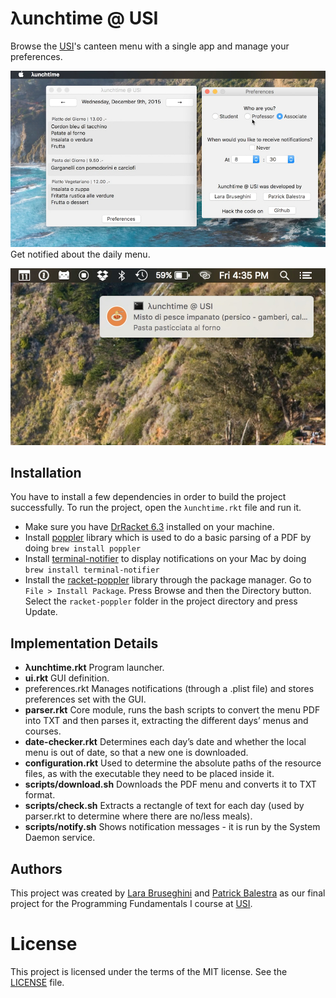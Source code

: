 # λunchtime @ USI

Browse the [USI](http://www.inf.usi.ch)'s canteen menu with a single app and manage your preferences.

![](images/screenshot1.jpg)
Get notified about the daily menu.

![](images/screenshot2.jpg)
## Installation
You have to install a few dependencies in order to build the project successfully. To run the project, open the `λunchtime.rkt` file and run it.

* Make sure you have [DrRacket 6.3](http://racket-lang.org) installed on your machine.
* Install [poppler](http://poppler.freedesktop.org) library which is used to do a basic parsing of a PDF by doing `brew install poppler`
* Install [terminal-notifier](https://github.com/julienXX/terminal-notifier) to display notifications on your Mac by doing `brew install terminal-notifier`
* Install the [racket-poppler](https://github.com/soegaard/racket-poppler) library through the package manager. Go to `File > Install Package`. Press Browse and then the Directory button. Select the `racket-poppler` folder in the project directory and press Update. 

## Implementation Details
* **λunchtime.rkt** Program launcher.
* **ui.rkt** GUI definition.
* preferences.rkt Manages notifications (through a .plist file) and stores preferences set with the GUI.
* **parser.rkt** Core module, runs the bash scripts to convert the menu PDF into TXT and then parses it, extracting the different days’ menus and courses. 
* **date-checker.rkt** Determines each day’s date and whether the local menu is out of date, so that a new one is downloaded.
* **configuration.rkt** Used to determine the absolute paths of the resource files, as with the executable they need to be placed inside it.
* **scripts/download.sh** Downloads the PDF menu and converts it to TXT format. 
* **scripts/check.sh** Extracts a rectangle of text for each day (used by parser.rkt to
determine where there are no/less meals).
* **scripts/notify.sh** Shows notification messages - it is run by the System Daemon service.

## Authors
This project was created by [Lara Bruseghini](http://atelier.inf.unisi.ch/~brusel/) and [Patrick Balestra](http://atelier.inf.unisi.ch/~balesp/)  as our final project for the Programming Fundamentals I course at [USI](http://www.inf.usi.ch).

# License
This project is licensed under the terms of the MIT license. See the [LICENSE](LICENSE.md) file.